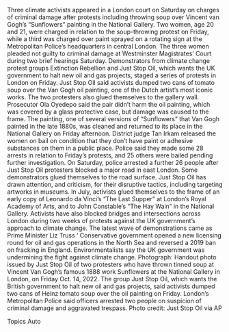 Three climate activists appeared in a London court on Saturday on charges of criminal damage after protests including throwing soup over Vincent van Gogh’s “Sunflowers” painting in the National Gallery.
Two women, age 20 and 21, were charged in relation to the soup-throwing protest on Friday, while a third was charged over paint sprayed on a rotating sign at the Metropolitan Police’s headquarters in central London. The three women pleaded not guilty to criminal damage at Westminster Magistrates’ Court during two brief hearings Saturday.
Demonstrators from climate change protest groups Extinction Rebellion and Just Stop Oil, which wants the UK government to halt new oil and gas projects, staged a series of protests in London on Friday.
Just Stop Oil said activists dumped two cans of tomato soup over the Van Gogh oil painting, one of the Dutch artist’s most iconic works. The two protesters also glued themselves to the gallery wall.
Prosecutor Ola Oyedepo said the pair didn’t harm the oil painting, which was covered by a glass protective case, but damage was caused to the frame.
The painting, one of several versions of “Sunflowers” that Van Gogh painted in the late 1880s, was cleaned and returned to its place in the National Gallery on Friday afternoon.
District judge Tan Irkam released the women on bail on condition that they don’t have paint or adhesive substances on them in a public place.
Police said they made some 28 arrests in relation to Friday’s protests, and 25 others were bailed pending further investigation. On Saturday, police arrested a further 26 people after Just Stop Oil protesters blocked a major road in east London. Some demonstrators glued themselves to the road surface.
Just Stop Oil has drawn attention, and criticism, for their disruptive tactics, including targeting artworks in museums. In July, activists glued themselves to the frame of an early copy of Leonardo da Vinci’s “The Last Supper” at London’s Royal Academy of Arts, and to John Constable’s “The Hay Wain” in the National Gallery.
Activists have also blocked bridges and intersections across London during two weeks of protests against the UK government’s approach to climate change.
The latest wave of demonstrations came as Prime Minister Liz Truss ‘ Conservative government opened a new licensing round for oil and gas operations in the North Sea and reversed a 2019 ban on fracking in England. Environmentalists say the UK government was undermining the fight against climate change.
Photograph: Handout photo issued by Just Stop Oil of two protesters who have thrown tinned soup at Vincent Van Gogh’s famous 1888 work Sunflowers at the National Gallery in London, on Friday Oct. 14, 2022. The group Just Stop Oil, which wants the British government to halt new oil and gas projects, said activists dumped two cans of Heinz tomato soup over the oil painting on Friday. London’s Metropolitan Police said officers arrested two people on suspicion of criminal damage and aggravated trespass. Photo credit: Just Stop Oil via AP

Topics
Auto
